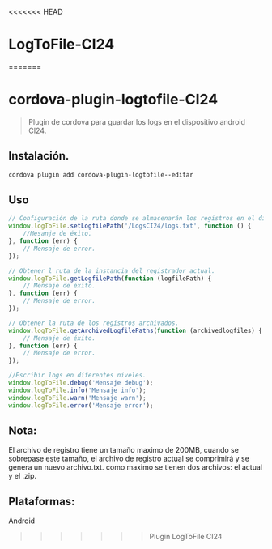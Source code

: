 <<<<<<< HEAD
# LogToFile-CI24
=======
# cordova-plugin-logtofile-CI24

> Plugin de cordova para guardar los logs en el dispositivo android CI24.

## Instalación.

```bash
cordova plugin add cordova-plugin-logtofile--editar
```

## Uso

```javascript
// Configuración de la ruta donde se almacenarán los registros en el dispositivo.
window.logToFile.setLogfilePath('/LogsCI24/logs.txt', function () {
    //Mesanje de éxito.
}, function (err) {
    // Mensaje de error.
});

// Obtener l ruta de la instancia del registrador actual.
window.logToFile.getLogfilePath(function (logfilePath) {
    // Mensaje de éxito.
}, function (err) {
    // Mensaje de error.
});

// Obtener la ruta de los registros archivados.
window.logToFile.getArchivedLogfilePaths(function (archivedlogfiles) {
    // Mensaje de éxito.
}, function (err) {
    // Mensaje de error.
});

//Escribir logs en diferentes niveles.
window.logToFile.debug('Mensaje debug');
window.logToFile.info('Mensaje info');
window.logToFile.warn('Mensaje warn');
window.logToFile.error('Mensaje error');
```

## Nota:
El archivo de registro tiene un tamaño maximo de 200MB, cuando se sobrepase este tamaño, el archivo de registro actual se comprimirá y se genera un nuevo archivo.txt.
como maximo se tienen dos archivos: el actual y el .zip.

## Plataformas:
Android
>>>>>>> Plugin LogToFile CI24
